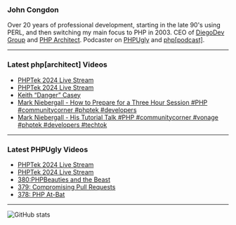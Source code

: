 ### John Congdon

Over 20 years of professional development, starting in the late 90's using PERL, and then switching my main focus to PHP in 2003.
CEO of [DiegoDev Group][ws_diegodev] and [PHP Architect][ws_phparch].
Podcaster on [PHPUgly][ws_phpugly] and [php[podcast]][ws_phparch].

---

### Latest php[architect] Videos
<!-- PHPARCHITECT:START -->
- [PHPTek 2024 Live Stream](https://www.youtube.com/watch?v=KVwAJwVcxaw)
- [PHPTek 2024 Live Stream](https://www.youtube.com/watch?v=LwIlqPIbREE)
- [Keith “Danger” Casey](https://www.youtube.com/watch?v=4jOttvOzYVQ)
- [Mark Niebergall - How to Prepare for a Three Hour Session #PHP #communitycorner #phptek  #developers](https://www.youtube.com/watch?v=c3MVDCGA1eg)
- [Mark Niebergall - His Tutorial Talk #PHP #communitycorner #vonage #phptek  #developers #techtok](https://www.youtube.com/watch?v=l4dkMoK2Vkc)
<!-- PHPARCHITECT:END -->

---

### Latest PHPUgly Videos
<!-- PHPUGLY:START -->
- [PHPTek 2024 Live Stream](https://www.youtube.com/watch?v=MyNz3iwcJ8E)
- [PHPTek 2024 Live Stream](https://www.youtube.com/watch?v=0ns5yvaQ0xY)
- [380:PHPBeauties and the Beast](https://www.youtube.com/watch?v=y5vbiNcI7HM)
- [379: Compromising Pull Requests](https://www.youtube.com/watch?v=KfofH-y_28U)
- [378: PHP At-Bat](https://www.youtube.com/watch?v=BYI3eD5VhtE)
<!-- PHPUGLY:END -->

---

![GitHub stats](https://github-readme-stats.vercel.app/api?username=johncongdon&show_icons=true&hide_border=true&hide=stars&count_private=true)  


[ws_diegodev]: https://www.diegodev.com
[ws_phparch]: https://www.phparch.com
[ws_phpugly]: https://www.phpugly.com
